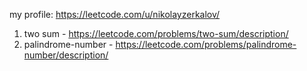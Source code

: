 my profile: https://leetcode.com/u/nikolayzerkalov/

1. two sum - https://leetcode.com/problems/two-sum/description/
9. palindrome-number - https://leetcode.com/problems/palindrome-number/description/
